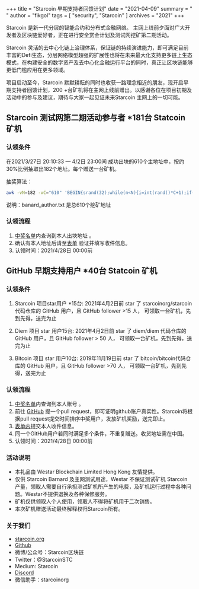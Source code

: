 +++
title = "Starcoin 早期支持者回馈计划"
date = "2021-04-09"
summary = " "
author = "fikgol"
tags = [
    "security",
    "Starcoin"
]
archives = "2021"
+++

Starcoin 是新一代分层的智能合约和分布式金融网络。 主网上线前夕面对广大开发者及区块链爱好者，正在进行安全赏金计划及测试网挖矿第二期活动。

Starcoin 灵活的去中心化链上治理体系，保证链的持续演进能力，即可满足目前丰富的Defi生态，分层网络模型超强的扩展性也将在未来最大化支持更多链上生态模式，在构建安全的数字资产及去中心化金融运行平台的同时，真正让区块链能够更低门槛应用在更多领域。

项目启动至今，Starcoin 默默耕耘的同时也收获一路理念相近的朋友，现开启早期支持者回馈计划，200
+台矿机将在主网上线前赠出。以感谢各位在项目初期及活动中的参与及建议，期待与大家一起见证未来Starcoin 主网上的一切可能。


## Starcoin 测试网第二期活动参与者 *181台 Statcoin 矿机

### 认领条件

在2021/3/27日 20:10:33  —  4/2日 23:00间 成功出块的610个主地址中，按约30%比例抽取出182个地址。每个赠送一台矿机。

抽奖算法：
```bash
awk -vN=182 -vC="610" 'BEGIN{srand(32);while(n<N){i=int(rand()*C+1);if(!(i in a)){a[i]++;n++}}}NR in a' banard_author.txt

```
说明：banard_author.txt 是总610个挖矿地址


### 认领流程

1. [中奖名单](https://shimo.im/sheets/kTYYPKXwxp8ykhjh/dU8KK/)内查询到本人出块地址 。
2. 确认有本人地址后请至[表单](https://wj.qq.com/s2/8295631/0c52) 验证并填写收件信息。
3. 认领时间：2021/4/28日 00:00前

## GitHub 早期支持用户 *40台 Statcoin 矿机

### 认领条件

1. Starcoin 项目star用户 *15台: 2021年4月2日前 star 了 starcoinorg/starcoin 代码仓库的 GitHub 用户，且 GitHub follower >15 人，
可领取一台矿机，先到先得，送完为止

2. Diem 项目 star 用户15台: 2021年4月2日前 star 了 diem/diem 代码仓库的 GitHub 用户，且 GitHub follower > 50 人，
可领取一台矿机，先到先得，送完为止

3. Bitcoin 项目 star 用户10台: 2019年11月19日前 star 了 bitcoin/bitcoin代码仓库的 GitHub 用户，且 GitHub follower >70 人，
可领取一台矿机，先到先得，送完为止


### 认领流程

1. [中奖名单](https://shimo.im/sheets/kTYYPKXwxp8ykhjh/dU8KK/)内查询到本人账号 。
2. 前往 [GitHub](https://github.com/starcoinorg/miner-claim) 提一个pull request，即可证明github账户真实性。Starcoin将根据pull request提交时间排序中奖用户，发放矿机奖励，送完即止。
3. [表单内](https://wj.qq.com/s2/8297465/91a4/)提交本人收件信息。
4. 同一个GitHub用户若同时满足多个条件，不重复赠送。收货地址需在中国。
5. 认领时间：2021/4/28日 00:00前


### 活动说明

* 本礼品由 Westar Blockchain Limited Hong Kong 友情提供。
* 仅供 Starcoin Barnard 及主网测试用途，Westar 不保证测试矿机 Starcoin 产量，领取人需要自行承担测试矿机所产生的电费，及矿机运行过程中各种问题。Westar不提供退换及各种保修服务。
* 矿机仅供领取人个人使用，领取人不得将矿机用于二次销售。
* 本次矿机赠送活动最终解释权归Starcoin所有。

### 关于我们

* [starcoin.org](https://starcoin.org)
* [Github](https://github.com/starcoinorg/starcoin)
* 微博/公众号：Starcoin区块链
* Twitter：@StarcoinSTC
* Medium: Starcoin
* [Discord](https://discord.gg/UkfNMCpU)
* 微信助手：starcoinorg
